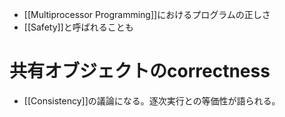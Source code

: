 - [[Multiprocessor Programming]]におけるプログラムの正しさ
- [[Safety]]と呼ばれることも

# 共有オブジェクトのcorrectness
- [[Consistency]]の議論になる。逐次実行との等価性が語られる。

